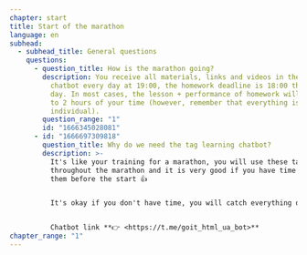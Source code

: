 ```yaml
---
chapter: start
title: Start of the marathon
language: en
subhead:
  - subhead_title: General questions
    questions:
      - question_title: How is the marathon going?
        description: You receive all materials, links and videos in the "GoIT Marathon"
          chatbot every day at 19:00, the homework deadline is 18:00 the next
          day. In most cases, the lesson + performance of homework will take up
          to 2 hours of your time (however, remember that everything is
          individual).
        question_range: "1"
        id: "1666345028081"
      - id: "1666697309818"
        question_title: W﻿hy do we need the tag learning chatbot?
        description: >-
          It's like your training for a marathon, you will use these tags
          throughout the marathon and it is very good if you have time to learn
          them before the start 👍 


          It's okay if you don't have time, you will catch everything during the marathon.


          Chatbot link **👉 <https://t.me/goit_html_ua_bot>**
chapter_range: "1"
---
```

